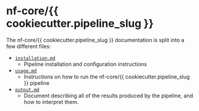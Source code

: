 # nf-core/{{ cookiecutter.pipeline_slug }} 

The nf-core/{{ cookiecutter.pipeline_slug }} documentation is split into a few different files:

* [`installation.md`](installation.md)
  * Pipeline installation and configuration instructions
* [`usage.md`](usage.md)
  * Instructions on how to run the nf-core/{{ cookiecutter.pipeline_slug }} pipeline
* [`output.md`](output.md)
  * Document describing all of the results produced by the pipeline, and how to interpret them.
